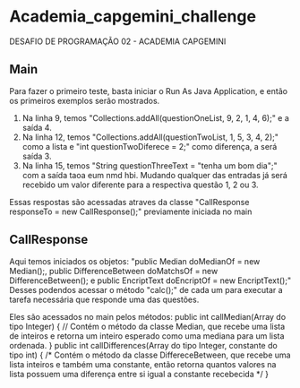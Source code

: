 # Academia_capgemini_challenge
DESAFIO DE PROGRAMAÇÃO 02 - ACADEMIA CAPGEMINI


## Main
Para fazer o primeiro teste, basta iniciar o Run As Java Application, e então os primeiros exemplos serão mostrados.
1. Na linha 9, temos "Collections.addAll(questionOneList, 9, 2, 1, 4, 6);" e a saída 4.
2. Na linha 12, temos "Collections.addAll(questionTwoList, 1, 5, 3, 4, 2);" como a lista e "int questionTwoDiferece = 2;" como diferença, a será saída 3.
3. Na linha 15, temos "String questionThreeText = "tenha um bom dia";" com a saída taoa eum nmd hbi.
Mudando qualquer das entradas já será recebido um valor diferente para a respectiva questão 1, 2 ou 3.

Essas respostas são acessadas atraves da classe "CallResponse responseTo = new CallResponse();" previamente iniciada no main


## CallResponse
Aqui temos iniciados os objetos:
"public Median doMedianOf = new Median();, public DifferenceBetween doMatchsOf = new DifferenceBetween(); e public EncriptText doEncriptOf = new EncriptText();"
Desses podendos acessar o método "calc();" de cada um para executar a tarefa necessária que responde uma das questões.

Eles são acessados no main pelos métodos:
public int callMedian(Array do tipo Integer) {
  // Contém o método da classe Median, que recebe uma lista de inteiros e retorna um inteiro esperado como uma mediana para um lista ordenada.
}
public int callDifferences(Array do tipo Integer, constante do tipo int) {
  /* Contém o método da classe DiffereceBetween, que recebe uma lista inteiros e também uma constante, então retorna quantos valores na lista
  possuem uma diferença entre si igual a constante recebecida */
}
